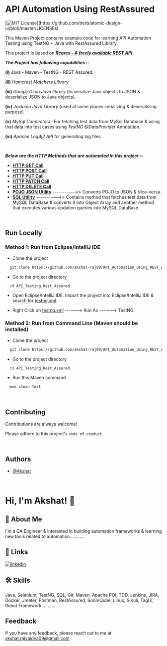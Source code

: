 # API Automation Using RestAssured

[![MIT License](https://img.shields.io/apm/l/atomic-design-ui.svg?)](https://github.com/tterb/atomic-design-ui/blob/master/LICENSEs)

This Maven Project contains example code for learning API Automation Testing using TestNG + Java with RestAssured Library.

This project is based on ***[Reqres - A freely available REST API.](https://reqres.in)***

***The Project has following capabilities :-***

**(i)** Java - Maven - TestNG - REST Assured.

**(ii)** *Hamcrest Matchers Library.*

**(iii)** *Google Gson Java library* (to serialize Java objects to JSON & deserialize JSON to Java objects).

**(iv)** *Jackson Java Library* (used at some places serializing & deserializing purpose)

**(v)** *MySql ConnectorJ :* For fetching test data from MySql Database & using that data into test cases using *TestNG @DataProvider* Annotation.

**(vi)** *Apache Log4j2 API* for generating log files.


<br />

***Below are the HTTP Methods that are automated in this project :-***

- **[HTTP GET Call](https://github.com/akshat-raj09/API_Automation_Using_REST_Assured/blob/master/API_Testing_Rest_Assured/src/main/java/httpMethods/GetMethod.java)** 
- **[HTTP POST Call](https://github.com/akshat-raj09/API_Automation_Using_REST_Assured/blob/master/API_Testing_Rest_Assured/src/main/java/httpMethods/PostMethod.java)**
- **[HTTP PUT Call](https://github.com/akshat-raj09/API_Automation_Using_REST_Assured/blob/master/API_Testing_Rest_Assured/src/main/java/httpMethods/PutMethod.java)** 
- **[HTTP PATCH Call](https://github.com/akshat-raj09/API_Automation_Using_REST_Assured/blob/master/API_Testing_Rest_Assured/src/main/java/httpMethods/PatchMethod.java)**
- **[HTTP DELETE Call](https://github.com/akshat-raj09/API_Automation_Using_REST_Assured/blob/master/API_Testing_Rest_Assured/src/main/java/httpMethods/DeleteMethod.java)**
- **[POJO JSON Utility](https://github.com/akshat-raj09/API_Automation_Using_REST_Assured/blob/master/API_Testing_Rest_Assured/src/main/java/utils/PojoJsonUtil.java)** ---------->> Converts POJO to JSON & Vice-versa.
- **[SQL Utility](https://github.com/akshat-raj09/API_Automation_Using_REST_Assured/blob/master/API_Testing_Rest_Assured/src/main/java/utils/SqlUtil.java)** ---------->> Contains method that fetches test data from MySQL DataBase & converts it into Object Array and another method that executes various updation queries into MySQL DataBase.

<br />

## Run Locally

### Method 1: Run from Eclipse/IntelliJ IDE

- Clone the project

```bash
  git clone https://github.com/akshat-raj09/API_Automation_Using_REST_Assured
```

- Go to the project directory

```bash
  cd API_Testing_Rest_Assured
```

- Open Eclipse/IntelliJ IDE. Import the project into Eclipse/IntelliJ IDE & search for [testng.xml](https://github.com/akshat-raj09/API_Automation_Using_REST_Assured/blob/master/API_Testing_Rest_Assured/src/main/resources/testng.xml).

- Right Click on [testng.xml](https://github.com/akshat-raj09/API_Automation_Using_REST_Assured/blob/master/API_Testing_Rest_Assured/src/main/resources/testng.xml) ------> Run As ------> TestNG.

### Method 2: Run from Command Line (Maven should be installed)

- Clone the project

```bash
  git clone https://github.com/akshat-raj09/API_Automation_Using_REST_Assured
```

- Go to the project directory

```bash
  cd API_Testing_Rest_Assured
```

- Run this Maven command

```bash
  mvn clean test
```

<br />

## Contributing

Contributions are always welcome!

Please adhere to this project's `code of conduct`.

<br />

## Authors

- [@Akshat](https://www.github.com/akshat-raj09)

<br />

# Hi, I'm Akshat! 👋


## 🚀 About Me
I'm a QA Engineer & interested in building automation frameworks & learning new tools related to automation............


## 🔗 Links
[![linkedin](https://img.shields.io/badge/linkedin-0A66C2?style=for-the-badge&logo=linkedin&logoColor=white)](https://www.linkedin.com/in/akshat009)


## 🛠 Skills
Java, Selenium, TestNG, SQL, Git, Maven, Apache POI, TDD, Jenkins, JIRA, Docker, Jmeter, Postman, RestAssured, SonarQube, Linux, SiKuli, TagUI, Robot Framework...........


## Feedback
If you have any feedback, please reach out to me at akshat.rajvaidya09@gmail.com
